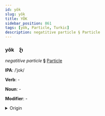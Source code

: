 ```yaml
---
id: yôk
slug: yôk
title: YÔK
sidebar_position: 861
tags: [yôk, Particle, Turkic]
description: negatitive particle § Particle
---
```


### yôk&emsp;<span kind="abugida">ɀ̑ı</span>

*negatitive particle* **§** [Particle](../../tags/Particle)

**IPA**: /ˈjok/

**Verb**: -

**Noun**: -

**Modifier**: -

<details>
    <summary>Origin</summary>
    Turkish yok /ˈjok/<br/>
    <em>Turkic Language Family</em>
</details>